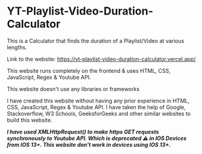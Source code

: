 # YT-Playlist-Video-Duration-Calculator

This is a Calculator that finds the duration of a Playlist/Video at various lengths.

Link to the website: https://yt-playlist-video-duration-calculator.vercel.app/

This website runs completely on the frontend & uses HTML, CSS, JavaScript, Regex & Youtube API. 

This website doesn't use any libraries or frameworks

I have created this website without having any prior experience in HTML, CSS, JavaScript, Regex & Youtube API. I have taken the help of Google, Stackoverflow, W3 Schools, GeeksforGeeks and other similar websites to build this website.

***I have used XMLHttpRequest() to make https GET requests synchronously to Youtube API. Which is deprecated ⚠️ in IOS Devices from IOS 13+. This website don't work in devices using IOS 13+.***
